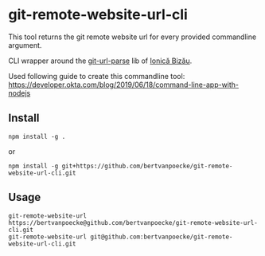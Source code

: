 # git-remote-website-url-cli

This tool returns the git remote website url for every provided commandline argument.

CLI wrapper around the [git-url-parse](https://github.com/IonicaBizau/git-url-parse) lib of [Ionică Bizău](https://github.com/IonicaBizau).

Used following guide to create this commandline tool: https://developer.okta.com/blog/2019/06/18/command-line-app-with-nodejs

## Install

```
npm install -g .
```

or

```
npm install -g git+https://github.com/bertvanpoecke/git-remote-website-url-cli.git
```

## Usage

```
git-remote-website-url https://bertvanpoecke@github.com/bertvanpoecke/git-remote-website-url-cli.git
git-remote-website-url git@github.com:bertvanpoecke/git-remote-website-url-cli.git
```